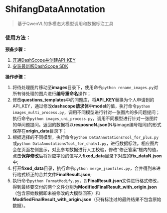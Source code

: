 # ShifangDataAnnotation

> 基于QwenVL的多模态大模型调用和数据标注工具

### 使用方法：

**预备步骤：**

1. [开通DashScope并创建API-KEY](https://help.aliyun.com/zh/dashscope/developer-reference/acquisition-and-configuration-of-api-key?spm=a2c4g.11186623.0.0.322a77945maUvO)
2. [安装最新版DashScope SDK](https://help.aliyun.com/zh/dashscope/developer-reference/install-dashscope-sdk?spm=a2c4g.11186623.0.0.322a17d9qWJXPI)

**操作步骤：**

1. 将待处理图片移动至**images**目录下，使用命令`python rename_images.py`对所有待处理的图片进行**编号重命名**操作；
2. 修改**questions_templates**中的问题库，将**API_KEY**替换为个人申请到的API_KEY，通过修改**dashscope请求体**中**model**的值，执行命令`python images_multi_process.py`，调用不同模型进行针对一张图片的多问题提问；执行命令`python images_uni_process.py`，调用不同模型进行针对一张图片的单问题提问。返回的数据将以**resposneN.json**(N与image编号相同)的形式保存在**origin_data**目录下；
3. 根据选择的不同模型，执行命令`python DataAnnotationsTool_for_plus.py`或`python DataAnnotationsTool_for_chatv1.py`，进行数据标注。相应图片会在页面左侧显示，对比参考数据进行人工校验，修改”修正答案“框内的值，点击**保存修改**后将对应字段的值写入**fixed_data**目录下对应的**fix_dataN.json**中;
4. 打开**fixed_data**目录，执行命令`python merge_jsonfiles.py`，合并得到未进行格式矫正的合并文件**FinalResult.json**;
5. 执行命令`python FormatModify.py`，对**FinalResult.json**文件进行格式修改，得到最终要交付的两个文件分别为**ModifiedFinalResult_with_origin.json**（包含原始数据即未被修改的大模型回答）和**ModifiedFinalResult_with_origin.json**（只有标注过的最终结果不包含原始数据）。
